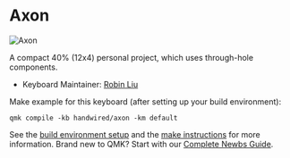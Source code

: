 # Axon

![Axon](https://i.imgur.com/SazmBMV.jpg)

A compact 40% (12x4) personal project, which uses through-hole components.

* Keyboard Maintainer: [Robin Liu](https://github.com/thatfellarobin)

Make example for this keyboard (after setting up your build environment):

`qmk compile -kb handwired/axon -km default`

See the [build environment setup](https://docs.qmk.fm/#/getting_started_build_tools) and the [make instructions](https://docs.qmk.fm/#/getting_started_make_guide) for more information. Brand new to QMK? Start with our [Complete Newbs Guide](https://docs.qmk.fm/#/newbs).